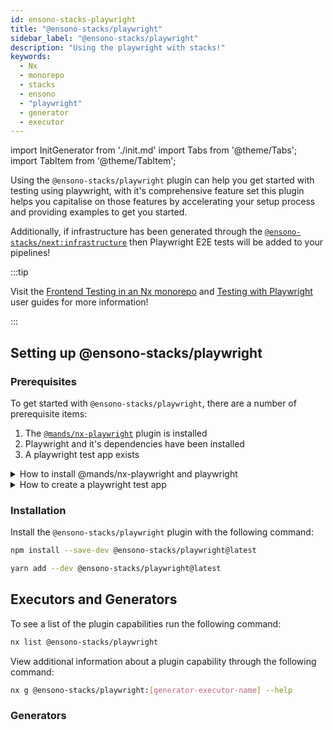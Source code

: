 ```yaml
---
id: ensono-stacks-playwright
title: "@ensono-stacks/playwright"
sidebar_label: "@ensono-stacks/playwright"
description: "Using the playwright with stacks!"
keywords:
  - Nx
  - monorepo
  - stacks
  - ensono
  - "playwright"
  - generator
  - executor
---
```

import InitGenerator from './init.md'
import Tabs from '@theme/Tabs';
import TabItem from '@theme/TabItem';

Using the `@ensono-stacks/playwright` plugin can help you get started with testing using playwright, with it's comprehensive feature set this plugin helps you capitalise on those features by accelerating your setup process and providing examples to get you started. 

Additionally, if infrastructure has been generated through the [`@ensono-stacks/next:infrastructure`](../next/plugin-information.md#ensono-stacksnextinfrastructure) then Playwright E2E tests will be added to your pipelines!

:::tip

Visit the [Frontend Testing in an Nx monorepo](../../testing/testing_in_nx/frontend_testing_in_nx.md) and [Testing with Playwright](../../testing/testing_in_nx/playwright_nx.md) user guides for more information!

:::

## Setting up @ensono-stacks/playwright

### Prerequisites

To get started with `@ensono-stacks/playwright`, there are a number of prerequisite items:

1. The [`@mands/nx-playwright`](https://github.com/marksandspencer/nx-plugins/tree/main/packages/nx-playwright) plugin is installed
2. Playwright and it's dependencies have been installed
3. A playwright test app exists

<details>
<summary>How to install @mands/nx-playwright and playwright</summary>

<Tabs>
  <TabItem value="npm" label="npm">

  ```bash
  npm install --save-dev @mands/nx-playwright
  npm install --save-dev playwright
  npx playwright install --with-deps
  ```

  </TabItem>
  <TabItem value="yarn" label="yarn">

  ```bash
  yarn add --dev @mands/nx-playwright
  yarn add --dev playwright
  yarn playwright install --with-deps
  ```

  </TabItem>
 </Tabs>

</details>

<details>
<summary>How to create a playwright test app</summary>

```bash
nx generate @mands/nx-playwright:project <APP-NAME>-e2e --project <APP-NAME>
```

</details>
 

### Installation 
Install the `@ensono-stacks/playwright` plugin with the following command:

 <Tabs>
  <TabItem value="npm" label="npm">

  ```bash
  npm install --save-dev @ensono-stacks/playwright@latest
  ```

  </TabItem>
  <TabItem value="yarn" label="yarn">

  ```bash
  yarn add --dev @ensono-stacks/playwright@latest
  ```

  </TabItem>
 </Tabs>

## Executors and Generators

To see a list of the plugin capabilities run the following command:

```bash
nx list @ensono-stacks/playwright
```

View additional information about a plugin capability through the following command:
```bash
nx g @ensono-stacks/playwright:[generator-executor-name] --help
```

### Generators

<InitGenerator />




